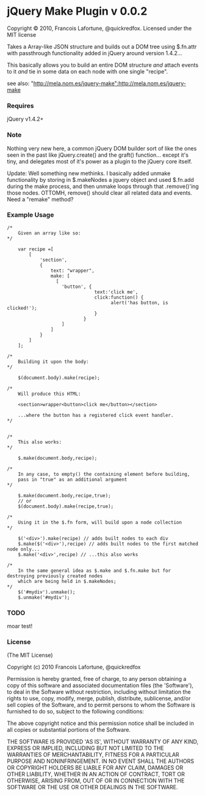 # jQuery Make Plugin v 0.0.2 #

Copyright &copy; 2010, Francois Lafortune, @quickredfox.
Licensed under the MIT license

Takes a Array-like JSON structure and builds out a DOM tree using $.fn.attr with passthrough functionality added in jQuery around version 1.4.2...

This basically allows you to build an entire DOM structure *and* attach events to it *and* tie in some data on each node with one single "recipe". 

see also: "http://mela.nom.es/jquery-make":http://mela.nom.es/jquery-make

### Requires ###

jQuery v1.4.2+

### Note ###

Nothing very new here, a common jQuery DOM builder sort of like the ones seen in the past like jQuery.create() and the graft() function... except it's tiny, and delegates most of it's power as a plugin to the jQuery core itself.

Update: Well something new methinks. I basically added unmake functionality by storing in $.makeNodes a jquery object and used $.fn.add during the make process, and then unmake loops through that .remove()'ing those nodes. OTTOMH, remove() should clear all related data and events. Need a "remake" method?


### Example Usage ###
    
    /* 
        Given an array like so: 
    */
    
        var recipe =[
            [
                'section',
                {
                    text: "wrapper",
                    make: [
                      [
                        'button', {
                                    text:'click me',
                                    click:function() {
                                          alert('has button, is clicked!');
                                    }
                                }
                        ]
                    ]
                }
            ]
        ];
    
    /* 
        Building it upon the body: 
    */
    
        $(document.body).make(recipe);
    
    /* 
        Will produce this HTML: 
        
        <section>wrapper<button>click me</button></section>
         
        ...where the button has a registered click event handler.
    */
    
    
    /* 
        This also works: 
    */
    
        $.make(document.body,recipe);
    
    /* 
        In any case, to empty() the containing element before building, 
        pass in "true" as an additional argument 
    */
    
        $.make(document.body,recipe,true);
        // or
        $(document.body).make(recipe,true);
    
    /* 
        Using it in the $.fn form, will build upon a node collection 
    */
    
        $('<div>').make(recipe) // adds built nodes to each div
        $.make($('<div>'),recipe) // adds built nodes to the first matched node only...
        $.make('<div>',recipe) // ...this also works

    /*
        In the same general idea as $.make and $.fn.make but for destroying previously created nodes
        which are being held in $.makeNodes;
    */
        $('#mydiv').unmake();
        $.unmake('#mydiv');

### TODO ###

moar test!

### License ###

(The MIT License)

Copyright (c) 2010 Francois Lafortune, @quickredfox

Permission is hereby granted, free of charge, to any person obtaining
a copy of this software and associated documentation files (the
'Software'), to deal in the Software without restriction, including
without limitation the rights to use, copy, modify, merge, publish,
distribute, sublicense, and/or sell copies of the Software, and to
permit persons to whom the Software is furnished to do so, subject to
the following conditions:

The above copyright notice and this permission notice shall be
included in all copies or substantial portions of the Software.

THE SOFTWARE IS PROVIDED 'AS IS', WITHOUT WARRANTY OF ANY KIND,
EXPRESS OR IMPLIED, INCLUDING BUT NOT LIMITED TO THE WARRANTIES OF
MERCHANTABILITY, FITNESS FOR A PARTICULAR PURPOSE AND NONINFRINGEMENT.
IN NO EVENT SHALL THE AUTHORS OR COPYRIGHT HOLDERS BE LIABLE FOR ANY
CLAIM, DAMAGES OR OTHER LIABILITY, WHETHER IN AN ACTION OF CONTRACT,
TORT OR OTHERWISE, ARISING FROM, OUT OF OR IN CONNECTION WITH THE
SOFTWARE OR THE USE OR OTHER DEALINGS IN THE SOFTWARE.